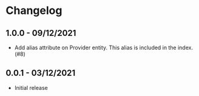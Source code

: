 # Changelog

## 1.0.0 - 09/12/2021

 - Add alias attribute on Provider entity.  This alias is included in the index.  (#8)

## 0.0.1 - 03/12/2021

 - Initial release
